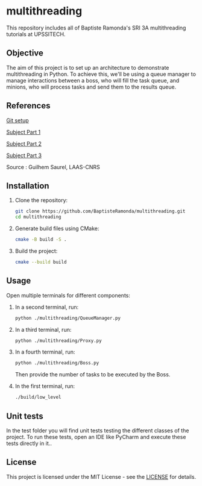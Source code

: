 # multithreading
This repository includes all of Baptiste Ramonda's SRI 3A multithreading tutorials at UPSSITECH.

## Objective

The aim of this project is to set up an architecture to demonstrate multithreading in Python. To achieve this, we'll be using a queue manager to manage interactions between a boss, who will fill the task queue, and minions, who will process tasks and send them to the results queue.

## References

[Git setup](https://homepages.laas.fr/gsaurel/teach/2023-2024/3A_SRI/a-tp-1.pdf)

[Subject Part 1](https://homepages.laas.fr/gsaurel/teach/2023-2024/3A_SRI/b-tp-2.pdf)

[Subject Part 2](https://homepages.laas.fr/gsaurel/teach/2023-2024/3A_SRI/c-tp-3.pdf)

[Subject Part 3](https://homepages.laas.fr/gsaurel/teach/2023-2024/3A_SRI/d-tp-4.pdf)

Source : Guilhem Saurel, LAAS-CNRS


## Installation

1. Clone the repository:

    ```bash
    git clone https://github.com/BaptisteRamonda/multithreading.git
    cd multithreading
    ```

2. Generate build files using CMake:

    ```bash
    cmake -B build -S .
    ```

3. Build the project:

    ```bash
    cmake --build build
    ```

## Usage

Open multiple terminals for different components:

1. In a second terminal, run:

    ```bash
    python ./multithreading/QueueManager.py
    ```

2. In a third terminal, run:

    ```bash
    python ./multithreading/Proxy.py
    ```

3. In a fourth terminal, run:

    ```bash
    python ./multithreading/Boss.py
    ```

    Then provide the number of tasks to be executed by the Boss.

4. In the first terminal, run:

    ```bash
    ./build/low_level
    ```

## Unit tests

In the test folder you will find unit tests testing the different classes of the project. To run these tests, open an IDE like PyCharm and execute these tests directly in it..

## License

This project is licensed under the MIT License - see the [LICENSE](https://en.wikipedia.org/wiki/MIT_License) for details.
